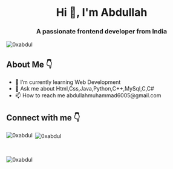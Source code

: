 

<h1 align="center">Hi 👋, I'm Abdullah</h1>

<h3 align="center">A passionate frontend developer from India</h3>

<p align="left"> <img src="https://komarev.com/ghpvc/?username=0xabdul&label=Profile%20views&color=0e75b6&style=flat" alt="0xabdul" /> </p>
<h2 align="left">About Me &#128071;</h2>
<ul>
<li>🌱 I’m currently learning Web Development</li>

<li> 💬 Ask me about  Html,Css,Java,Python,C++,MySql,C,C#</li>
  
<li>📫 How to reach me abdullahmuhammad6005@gmail.com</li>
  </ul>

<h2 align="left">Connect with me &#128071;</h2>
<p align="left">
</p>


<p><img align="left" src="https://github-readme-stats.vercel.app/api/top-langs?username=0xabdul&show_icons=true&locale=en&layout=compact" alt="0xabdul" /></p>

<p>&nbsp;<img align="center" src="https://github-readme-stats.vercel.app/api?username=0xabdul&show_icons=true&locale=en" alt="0xabdul" /></p><br>

<p><img align="center" src="https://github-readme-streak-stats.herokuapp.com/?user=0xabdul&" alt="0xabdul" /></p>

